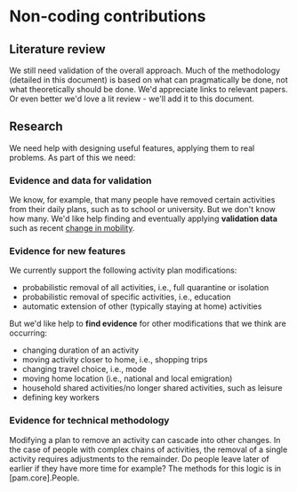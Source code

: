 # Non-coding contributions

## Literature review

We still need validation of the overall approach.
Much of the methodology (detailed in this document) is based on what can pragmatically be done, not what theoretically should be done.
We'd appreciate links to relevant papers.
Or even better we'd love a lit review - we'll add it to this document.

## Research

We need help with designing useful features, applying them to real problems.
As part of this we need:

### Evidence and data for validation

We know, for example, that many people have removed certain activities from their daily plans, such as to school or university.
But we don't know how many.
We'd like help finding and eventually applying **validation data** such as recent [change in mobility](https://www.google.com/covid19/mobility/).

### Evidence for new features

We currently support the following activity plan modifications:

- probabilistic removal of all activities, i.e., full quarantine or isolation
- probabilistic removal of specific activities, i.e., education
- automatic extension of other (typically staying at home) activities

But we'd like help to **find evidence** for other modifications that we think are occurring:

- changing duration of an activity
- moving activity closer to home, i.e., shopping trips
- changing travel choice, i.e., mode
- moving home location (i.e., national and local emigration)
- household shared activities/no longer shared activities, such as leisure
- defining key workers

### Evidence for technical methodology

Modifying a plan to remove an activity can cascade into other changes.
In the case of people with complex chains of activities, the removal of a single activity requires adjustments to the remainder.
Do people leave later of earlier if they have more time for example?
The methods for this logic is in [pam.core].People.